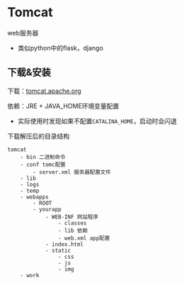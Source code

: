 # Tomcat

web服务器

- 类似python中的flask，django

## 下载&安装

下载：[tomcat.apache.org](https://tomcat.apache.org/)

依赖：JRE + JAVA_HOME环境变量配置

- 实际使用时发现如果不配置`CATALINA_HOME`，启动时会闪退

下载解压后的目录结构

```
tomcat
	- bin 二进制命令
	- conf tomc配置
		- server.xml 服务器配置文件
	- lib
	- logs
	- temp
	- webapps
		- ROOT
        - yourapp
        	- WEB-INF 网站程序
        		- classes
        		- lib 依赖
        		- web.xml app配置
        	- index.html
        	- static
        		- css
        		- js
        		- img
	- work
```

